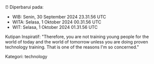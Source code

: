 ⏰ Diperbarui pada:
- WIB: Senin, 30 September 2024 23.31.56 UTC
- WITA: Selasa, 1 Oktober 2024 00.31.56 UTC
- WIT: Selasa, 1 Oktober 2024 01.31.56 UTC

Kutipan Inspiratif:
"Therefore, you are not training young people for the world of today and the world of tomorrow unless you are doing proven technology training. That is one of the reasons I'm so concerned."


Kategori: technology

